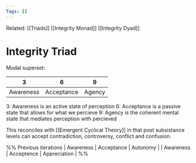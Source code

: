 ```yaml
---
Tags: []
---
```

Related: [[Triads]] [[Integrity Monad]] [[Integrity Dyad]]
# Integrity Triad
Modal superset:

| 3 | 6 | 9 |
|---|---|---|
| Awareness | Acceptance | Agency |

3: Awareness is an active state of perception
6: Acceptance is a passive state that allows for what we percieve
9: Agency is the coherent mental state that mediates perception with percieved

This reconciles with [[Emergent Cyclical Theory]] in that post subsistance levels can accept contradiction, controversy, conflict and confusion.



%% Previous iterations
| Awareness | Acceptance | Autonomy |
| Awareness | Acceptence | Appreciation |
%%